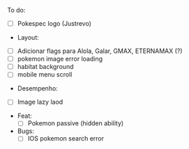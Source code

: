 To do:

  - [ ] Pokespec logo (Justrevo)

 - Layout:
  - [ ] Adicionar flags para Alola, Galar, GMAX, ETERNAMAX (?)
  - [ ] pokemon image error loading
  - [ ] habitat background
  - [ ] mobile menu scroll

 - Desempenho:
  - [ ] Image lazy laod

 - Feat:
    - [ ] Pokemon passive (hidden ability)

 - Bugs:
    - [ ] IOS pokemon search error